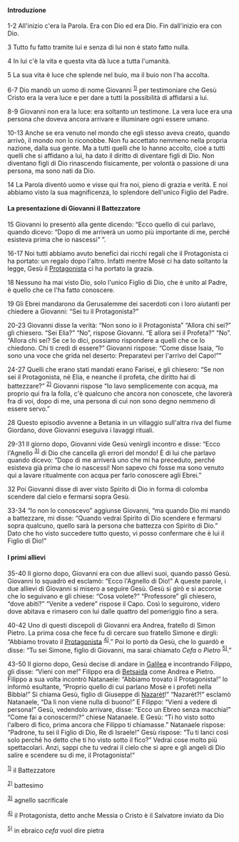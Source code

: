 #### Introduzione

1-2 All'inizio c'era la Parola. Era con Dio ed era Dio. Fin dall'inizio era con Dio.

3 Tutto fu fatto tramite lui e senza di lui non è stato fatto nulla.

4 In lui c'è la vita e questa vita dà luce a tutta l'umanità.

5 La sua vita è luce che splende nel buio, ma il buio non l'ha accolta.

6-7 Dio mandò un uomo di nome Giovanni <sup><a href="#fn__1" id="fnt__1" class="fn_top">1)</a></sup> per testimoniare che Gesù Cristo era la vera luce e per dare a tutti la possibilità di affidarsi a lui.

8-9 Giovanni non era la luce: era soltanto un testimone. La vera luce era una persona che doveva ancora arrivare e illuminare ogni essere umano.

10-13 Anche se era venuto nel mondo che egli stesso aveva creato, quando arrivò, il mondo non lo riconobbe. Non fu accettato nemmeno nella propria nazione, dalla sua gente. Ma a tutti quelli che lo hanno accolto, cioè a tutti quelli che si affidano a lui, ha dato il diritto di diventare figli di Dio. Non diventano figli di Dio rinascendo fisicamente, per volontà o passione di una persona, ma sono nati da Dio.

14 La Parola diventò uomo e visse qui fra noi, pieno di grazia e verità. E noi abbiamo visto la sua magnificenza, lo splendore dell'unico Figlio del Padre.

#### La presentazione di Giovanni il Battezzatore

15 Giovanni lo presentò alla gente dicendo: “Ecco quello di cui parlavo, quando dicevo: “Dopo di me arriverà un uomo più importante di me, perché esisteva prima che io nascessi” ”.

16-17 Noi tutti abbiamo avuto benefici dai ricchi regali che il Protagonista ci ha portato: un regalo dopo l'altro. Infatti mentre Mosè ci ha dato soltanto la legge, Gesù il <a href="http://www.pachialu.it/doku/doku.php?id=g_protagonista" class="wikilink2" title="g_protagonista">Protagonista</a> ci ha portato la grazia.

18 Nessuno ha mai visto Dio, solo l'unico Figlio di Dio, che è unito al Padre, è quello che ce l'ha fatto conoscere.

19 Gli Ebrei mandarono da Gerusalemme dei sacerdoti con i loro aiutanti per chiedere a Giovanni: “Sei tu il Protagonista?”

20-23 Giovanni disse la verità: “Non sono io il Protagonista” “Allora chi sei?” gli chiesero. “Sei Elia?” “No”, rispose Giovanni. “E allora sei il Profeta?” “No”. “Allora chi sei? Se ce lo dici, possiamo rispondere a quelli che ce lo chiedono. Chi ti credi di essere?” Giovanni rispose: “Come disse Isaia, “Io sono una voce che grida nel deserto: Preparatevi per l'arrivo del Capo!””

24-27 Quelli che erano stati mandati erano Farisei, e gli chiesero: “Se non sei il Protagonista, né Elia, e neanche il profeta, che diritto hai di battezzare?” <sup><a href="#fn__2" id="fnt__2" class="fn_top">2)</a></sup> Giovanni rispose “Io lavo semplicemente con acqua, ma proprio qui fra la folla, c'è qualcuno che ancora non conoscete, che lavorerà fra di voi, dopo di me, una persona di cui non sono degno nemmeno di essere servo.”

28 Questo episodio avvenne a Betania in un villaggio sull'altra riva del fiume Giordano, dove Giovanni eseguiva i lavaggi rituali.

29-31 Il giorno dopo, Giovanni vide Gesù venirgli incontro e disse: “Ecco l'Agnello <sup><a href="#fn__3" id="fnt__3" class="fn_top">3)</a></sup> di Dio che cancella gli errori del mondo! È di lui che parlavo quando dicevo: “Dopo di me arriverà uno che mi ha preceduto, perché esisteva già prima che io nascessi! Non sapevo chi fosse ma sono venuto qui a lavare ritualmente con acqua per farlo conoscere agli Ebrei.”

32 Poi Giovanni disse di aver visto Spirito di Dio in forma di colomba scendere dal cielo e fermarsi sopra Gesù.

33-34 “Io non lo conoscevo” aggiunse Giovanni, “ma quando Dio mi mandò a battezzare, mi disse: “Quando vedrai Spirito di Dio scendere e fermarsi sopra qualcuno, quello sarà la persona che battezza con Spirito di Dio.” Dato che ho visto succedere tutto questo, vi posso confermare che è lui il Figlio di Dio!”

#### I primi allievi

35-40 Il giorno dopo, Giovanni era con due allievi suoi, quando passò Gesù. Giovanni lo squadrò ed esclamò: “Ecco l'Agnello di Dio!” A queste parole, i due allievi di Giovanni si misero a seguire Gesù. Gesù si girò e si accorse che lo seguivano e gli chiese: “Cosa volete?” “Professore” gli chiesero, “dove abiti?” “Venite a vedere” rispose il Capo. Così lo seguirono, videro dove abitava e rimasero con lui dalle quattro del pomeriggio fino a sera.

40-42 Uno di questi discepoli di Giovanni era Andrea, fratello di Simon Pietro. La prima cosa che fece fu di cercare suo fratello Simone e dirgli: “Abbiamo trovato il <a href="http://www.pachialu.it/doku/doku.php?id=g_protagonista" class="wikilink2" title="g_protagonista">Protagonista</a> <sup><a href="#fn__4" id="fnt__4" class="fn_top">4)</a></sup>.” Poi lo portò da Gesù, che lo guardò e disse: “Tu sei Simone, figlio di Giovanni, ma sarai chiamato *Cefa* o *Pietro* <sup><a href="#fn__5" id="fnt__5" class="fn_top">5)</a></sup>.”

43-50 Il giorno dopo, Gesù decise di andare in <a href="http://www.pachialu.it/doku/doku.php?id=p_galilea" class="wikilink2" title="p_galilea">Galilea</a> e incontrando Filippo, gli disse: “Vieni con me!” Filippo era di <a href="http://www.pachialu.it/doku/doku.php?id=betsaida" class="wikilink2" title="betsaida">Betsaida</a> come Andrea e Pietro. Filippo a sua volta incontrò Natanaele: “Abbiamo trovato il Protagonista!” lo informò esultante, “Proprio quello di cui parlano Mosè e i profeti nella Bibbia!” Si chiama Gesù, figlio di Giuseppe di <a href="http://www.pachialu.it/doku/doku.php?id=nazaret" class="wikilink2" title="nazaret">Nazarèt</a>!” “Nazarèt?!” esclamò Natanaele, “Da lì non viene nulla di buono!” E Filippo: “Vieni a vedere di persona!” Gesù, vedendolo arrivare, disse: “Ecco un Ebreo senza macchia!” “Come fai a conoscermi?” chiese Natanaele. E Gesù: “Ti ho visto sotto l'albero di fico, prima ancora che Filippo ti chiamasse.” Natanaele rispose: “Padrone, tu sei il Figlio di Dio, Re di Israele!” Gesù rispose: “Tu ti lanci così solo perché ho detto che ti ho visto sotto il fico?” Vedrai cose molto più spettacolari. Anzi, sappi che tu vedrai il cielo che si apre e gli angeli di Dio salire e scendere su di me, il Protagonista!“

<sup><a href="#fnt__1" id="fn__1" class="fn_bot">1)</a></sup> il Battezzatore

<sup><a href="#fnt__2" id="fn__2" class="fn_bot">2)</a></sup> battesimo

<sup><a href="#fnt__3" id="fn__3" class="fn_bot">3)</a></sup> agnello sacrificale

<sup><a href="#fnt__4" id="fn__4" class="fn_bot">4)</a></sup> il Protagonista, detto anche Messia o Cristo è il Salvatore inviato da Dio

<sup><a href="#fnt__5" id="fn__5" class="fn_bot">5)</a></sup> in ebraico *cefa* vuol dire pietra


